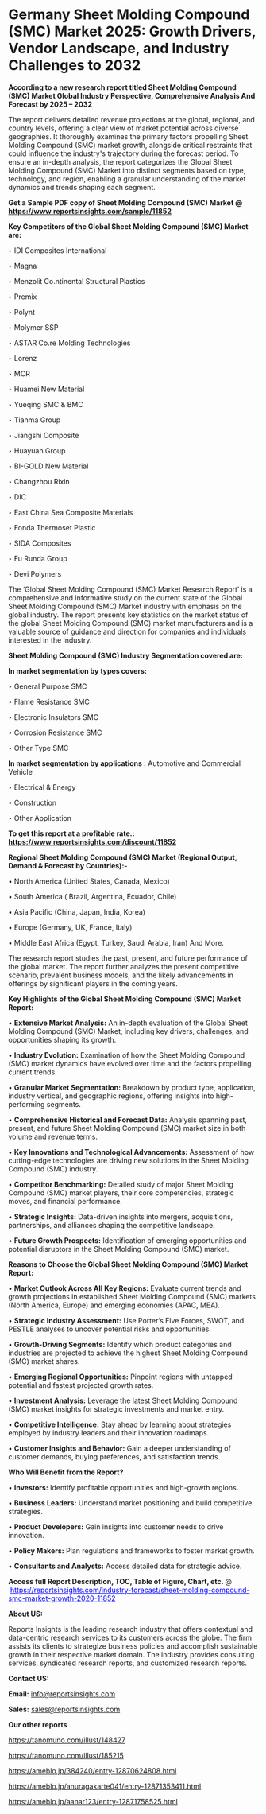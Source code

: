 # Germany Sheet Molding Compound (SMC) Market 2025: Growth Drivers, Vendor Landscape, and Industry Challenges to 2032

<strong>According to a new research report titled Sheet Molding Compound (SMC) Market Global Industry Perspective, Comprehensive Analysis And Forecast by 2025 – 2032</strong>

The report delivers detailed revenue projections at the global, regional, and country levels, offering a clear view of market potential across diverse geographies. It thoroughly examines the primary factors propelling Sheet Molding Compound (SMC) market growth, alongside critical restraints that could influence the industry's trajectory during the forecast period. To ensure an in-depth analysis, the report categorizes the Global Sheet Molding Compound (SMC) Market into distinct segments based on type, technology, and region, enabling a granular understanding of the market dynamics and trends shaping each segment.

<strong>Get a Sample PDF copy of Sheet Molding Compound (SMC) Market </strong><strong>@<a href=https://www.reportsinsights.com/sample/11852 style=color:#0000ff;> https://www.reportsinsights.com/sample/11852</a></strong></font>

<strong>Key Competitors of the Global Sheet Molding Compound (SMC) Market are:</strong>

‣ IDI Composites International

‣ Magna

‣ Menzolit
 Co.ntinental Structural Plastics

‣ Premix

‣ Polynt

‣ Molymer SSP

‣ ASTAR
 Co.re Molding Technologies

‣ Lorenz

‣ MCR

‣ Huamei New Material

‣ Yueqing SMC & BMC

‣ Tianma Group

‣ Jiangshi Composite

‣ Huayuan Group

‣ BI-GOLD New Material

‣ Changzhou Rixin

‣ DIC

‣ East China Sea Composite Materials

‣ Fonda Thermoset Plastic

‣ SIDA Composites

‣ Fu Runda Group

‣ Devi Polymers

The ‘Global Sheet Molding Compound (SMC) Market Research Report’ is a comprehensive and informative study on the current state of the Global Sheet Molding Compound (SMC) Market industry with emphasis on the global industry. The report presents key statistics on the market status of the global Sheet Molding Compound (SMC) market manufacturers and is a valuable source of guidance and direction for companies and individuals interested in the industry.

<strong>Sheet Molding Compound (SMC) Industry Segmentation covered are:</strong>

<strong>In market segmentation by types covers: </strong> 

‣ General Purpose SMC

‣ Flame Resistance SMC

‣ Electronic Insulators SMC

‣ Corrosion Resistance SMC

‣ Other Type SMC

<strong>In market segmentation by applications :</strong> 
Automotive and Commercial Vehicle

‣ Electrical & Energy

‣ Construction

‣ Other Application

<strong>To get this report at a profitable rate.: <a href=https://www.reportsinsights.com/discount/11852 style=color:#0000ff;>https://www.reportsinsights.com/discount/11852</a></strong></font>

<strong>Regional Sheet Molding Compound (SMC) Market (Regional Output, Demand &amp; Forecast by Countries):-</strong>

• North America (United States, Canada, Mexico)

• South America ( Brazil, Argentina, Ecuador, Chile)

• Asia Pacific (China, Japan, India, Korea)

• Europe (Germany, UK, France, Italy)

• Middle East Africa (Egypt, Turkey, Saudi Arabia, Iran) And More.

The research report studies the past, present, and future performance of the global market. The report further analyzes the present competitive scenario, prevalent business models, and the likely advancements in offerings by significant players in the coming years.

<strong>Key Highlights of the Global Sheet Molding Compound (SMC) Market Report:</strong>

• <strong>Extensive Market Analysis:</strong> An in-depth evaluation of the Global Sheet Molding Compound (SMC) Market, including key drivers, challenges, and opportunities shaping its growth.

• <strong>Industry Evolution:</strong> Examination of how the Sheet Molding Compound (SMC) market dynamics have evolved over time and the factors propelling current trends.

• <strong>Granular Market Segmentation:</strong> Breakdown by product type, application, industry vertical, and geographic regions, offering insights into high-performing segments.

• <strong>Comprehensive Historical and Forecast Data:</strong> Analysis spanning past, present, and future Sheet Molding Compound (SMC) market size in both volume and revenue terms.

• <strong>Key Innovations and Technological Advancements:</strong> Assessment of how cutting-edge technologies are driving new solutions in the Sheet Molding Compound (SMC) industry.

• <strong>Competitor Benchmarking:</strong> Detailed study of major Sheet Molding Compound (SMC) market players, their core competencies, strategic moves, and financial performance.

• <strong>Strategic Insights:</strong> Data-driven insights into mergers, acquisitions, partnerships, and alliances shaping the competitive landscape.

• <strong>Future Growth Prospects:</strong> Identification of emerging opportunities and potential disruptors in the Sheet Molding Compound (SMC) market.

<strong>Reasons to Choose the Global Sheet Molding Compound (SMC) Market Report:</strong>

• <strong>Market Outlook Across All Key Regions:</strong> Evaluate current trends and growth projections in established Sheet Molding Compound (SMC) markets (North America, Europe) and emerging economies (APAC, MEA).

• <strong>Strategic Industry Assessment:</strong> Use Porter’s Five Forces, SWOT, and PESTLE analyses to uncover potential risks and opportunities.

• <strong>Growth-Driving Segments:</strong> Identify which product categories and industries are projected to achieve the highest Sheet Molding Compound (SMC) market shares.

• <strong>Emerging Regional Opportunities:</strong> Pinpoint regions with untapped potential and fastest projected growth rates.

• <strong>Investment Analysis:</strong> Leverage the latest Sheet Molding Compound (SMC) market insights for strategic investments and market entry.

• <strong>Competitive Intelligence:</strong> Stay ahead by learning about strategies employed by industry leaders and their innovation roadmaps.

• <strong>Customer Insights and Behavior:</strong> Gain a deeper understanding of customer demands, buying preferences, and satisfaction trends.

<strong>Who Will Benefit from the Report?</strong>

• <strong>Investors:</strong> Identify profitable opportunities and high-growth regions.

• <strong>Business Leaders:</strong> Understand market positioning and build competitive strategies.

• <strong>Product Developers:</strong> Gain insights into customer needs to drive innovation.

• <strong>Policy Makers:</strong> Plan regulations and frameworks to foster market growth.

• <strong>Consultants and Analysts:</strong> Access detailed data for strategic advice.
</ul>
<strong>Access full Report Description, TOC, Table of Figure, Chart, etc. </strong>@  <a href=https://reportsinsights.com/industry-forecast/sheet-molding-compound-smc-market-growth-2020-11852 style=color:#0000ff;>https://reportsinsights.com/industry-forecast/sheet-molding-compound-smc-market-growth-2020-11852</a></font>

<strong><strong>About US</strong>:</strong>

Reports Insights is the leading research industry that offers contextual and data-centric research services to its customers across the globe. The firm assists its clients to strategize business policies and accomplish sustainable growth in their respective market domain. The industry provides consulting services, syndicated research reports, and customized research reports.

<strong>Contact US:</strong>

<p class=""""><b>Email:</b> <a href=mailto:info@reportsinsights.com>info@reportsinsights.com</a></p>
<p class=""""><b>Sales:</b> <a href=mailto:sales@reportsinsights.com>sales@reportsinsights.com</a></p>

<strong>Our other reports</strong>

<a href=https://tanomuno.com/illust/148427>https://tanomuno.com/illust/148427</a>

<a href=https://tanomuno.com/illust/185215>https://tanomuno.com/illust/185215</a>

<a href=https://ameblo.jp/384240/entry-12870624808.html>https://ameblo.jp/384240/entry-12870624808.html</a>

<a href=https://ameblo.jp/anuragakarte041/entry-12871353411.html>https://ameblo.jp/anuragakarte041/entry-12871353411.html</a>

<a href=https://ameblo.jp/aanar123/entry-12871758525.html>https://ameblo.jp/aanar123/entry-12871758525.html</a>
